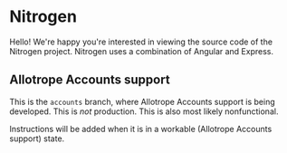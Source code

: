 # Nitrogen

Hello! We're happy you're interested in viewing the source code of the Nitrogen project. Nitrogen uses a combination of Angular and Express.

## Allotrope Accounts support

This is the `accounts` branch, where Allotrope Accounts support is being developed. This is *not* production. This is also most likely nonfunctional.

Instructions will be added when it is in a workable (Allotrope Accounts support) state.